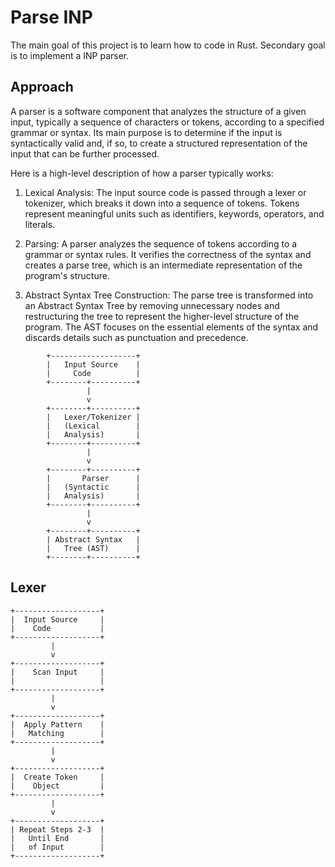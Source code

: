# Parse INP

The main goal of this project is to learn how to code in Rust. Secondary goal is to implement a INP parser.

## Approach

A parser is a software component that analyzes the structure of a given input, typically a sequence of characters or tokens, according to a specified grammar or syntax. Its main purpose is to determine if the input is syntactically valid and, if so, to create a structured representation of the input that can be further processed.

Here is a high-level description of how a parser typically works:

1. Lexical Analysis: The input source code is passed through a lexer or tokenizer, which breaks it down into a sequence of tokens. Tokens represent meaningful units such as identifiers, keywords, operators, and literals.

2. Parsing: A parser analyzes the sequence of tokens according to a grammar or syntax rules. It verifies the correctness of the syntax and creates a parse tree, which is an intermediate representation of the program's structure.

3. Abstract Syntax Tree Construction: The parse tree is transformed into an Abstract Syntax Tree by removing unnecessary nodes and restructuring the tree to represent the higher-level structure of the program. The AST focuses on the essential elements of the syntax and discards details such as punctuation and precedence.


```
        +-------------------+
        |   Input Source    |
        |     Code          |
        +--------+----------+
                 |
                 v
        +--------+----------+
        |   Lexer/Tokenizer |
        |   (Lexical        |
        |   Analysis)       |
        +--------+----------+
                 |
                 v
        +--------+----------+
        |       Parser      |
        |   (Syntactic      |
        |   Analysis)       |
        +--------+----------+
                 |
                 v
        +--------+----------+
        | Abstract Syntax   |
        |   Tree (AST)      |
        +--------+----------+

```

## Lexer

```
+-------------------+
|  Input Source     |
|    Code           |
+-------------------+
         |
         v
+-------------------+
|    Scan Input     |
|                   |
+-------------------+
         |
         v
+-------------------+
|  Apply Pattern    |
|   Matching        |
+-------------------+
         |
         v
+-------------------+
|  Create Token     |
|    Object         |
+-------------------+
         |
         v
+-------------------+
| Repeat Steps 2-3  |
|   Until End       |
|   of Input        |
+-------------------+
```

